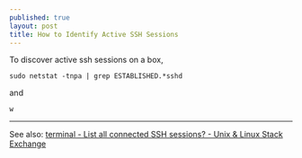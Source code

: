 ```yaml
---
published: true
layout: post
title: How to Identify Active SSH Sessions
---
```


To discover active ssh sessions on a box,

`sudo netstat -tnpa | grep ESTABLISHED.*sshd`

and

`w`

---

See also: [terminal - List all connected SSH sessions? - Unix & Linux Stack Exchange](http://unix.stackexchange.com/questions/92560/list-all-connected-ssh-sessions)

